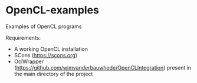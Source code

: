 # OpenCL-examples

Examples of OpenCL programs 

Requirements:

- A working OpenCL installation
- SCons (https://scons.org)
- OclWrapper (https://github.com/wimvanderbauwhede/OpenCLIntegration) present in the main directory of the project



